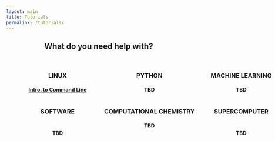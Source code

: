 ```yaml
---
layout: main
title: Tutorials
permalink: /tutorials/
---
```


<head>
<style>
  .container-fluid {
    width: 100%;
  }
  .logo-small {
    color: #8A0808;
    font-size: 60px;
    display: flex;
    justify-content: center;
  }
  .container {
    padding-right: 15px;
    padding-left: 15px;
    margin-right: auto;
    margin-left: auto;
  }
  @media (min-width: 768px) {
    .container {
      width: 750px;
      text-align: center;
    }
  }
  @media (min-width: 992px) {
    .container {
      width: 970px;
      text-align: center;
    }
  }
  @media (min-width: 1200px) {
    .container {
      width: 1170px;
      text-align: center;
    }
  }
  .container .col p {
    padding: .25rem .75rem;
    text-align: center;
  }
  @media only screen and (min-width:600px) {
    .container .col {
      float: left;
      width: 50%;
      text-align: center;
    }
  }
  @media only screen and (min-width:768px) {
    .container .col {
      width: 33.333%;
      text-align: center;
    }
  }
</style>
</head>
<body>

<div class="container-fluid text-center">
  <h2 style="text-align: center;">What do you need help with?</h2>
  <br>
  <div class="container">
   <div class="col">
   <span class="fa fa-linux logo-small"></span>
   <h3>LINUX<br></h3>
   <h4><a href="/linux/">Intro. to Command Line</a></h4>
   </div>
   <div class="col">
   <span class="fa fa-print logo-small"></span>
   <h3>PYTHON<br></h3>
   <h4>TBD</h4>
   </div>
   <div class="col">
   <span class="fa fa-video-camera logo-small"></span>
   <h3>MACHINE LEARNING<br></h3>
   <h4>TBD</h4>
   </div>
  </div>
  <br><br>
  <div class="container">
   <div class="col">
   <span class="fa fa-code-fork logo-small"></span>
   <h3>SOFTWARE<br><br></h3>
   <h4>TBD</h4>
   </div>
   <div class="col">
   <span class="fa fa-laptop logo-small"></span>
   <h3>COMPUTATIONAL CHEMISTRY</h3>
   <h4>TBD</h4>
   </div>
   <div class="col">
   <span class="fa fa-cloud-upload logo-small"></span>
   <h3>SUPERCOMPUTER<br><br></h3>
   <h4>TBD</h4>
   </div>
  </div>
</div>
</body>



